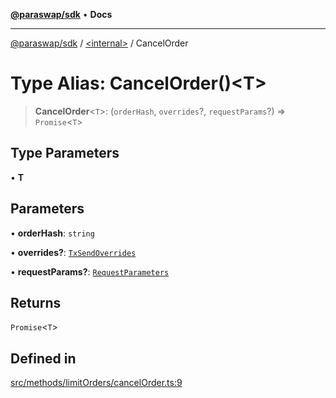 [**@paraswap/sdk**](../../README.md) • **Docs**

***

[@paraswap/sdk](../../globals.md) / [\<internal\>](../README.md) / CancelOrder

# Type Alias: CancelOrder()\<T\>

> **CancelOrder**\<`T`\>: (`orderHash`, `overrides`?, `requestParams`?) => `Promise`\<`T`\>

## Type Parameters

• **T**

## Parameters

• **orderHash**: `string`

• **overrides?**: [`TxSendOverrides`](../../interfaces/TxSendOverrides.md)

• **requestParams?**: [`RequestParameters`](RequestParameters.md)

## Returns

`Promise`\<`T`\>

## Defined in

[src/methods/limitOrders/cancelOrder.ts:9](https://github.com/paraswap/paraswap-sdk/blob/master/src/methods/limitOrders/cancelOrder.ts#L9)
